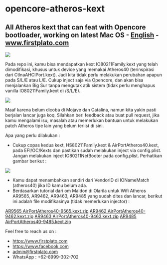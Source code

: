 # opencore-atheros-kext

## All Atheros kext that can feat with Opencore bootloader, working on latest Mac OS - [English](https://github.com/daniasefine/opencore-atheros-kext/blob/main/README_en.md) - www.firstplato.com

![](https://raw.githubusercontent.com/daniasefine/opencore-atheros-kext/main/img/2.png)

Pada repo ini, kamu bisa mendapatkan kext IO80211Family.kext yang telah dimodifikasi, khusus untuk device yang memakai Atheros40 (terinspirasi dari CtlnaAHCIPort.kext). Jadi kita tidak perlu melakukan perubahan apapun pada S/L/E atau L/E. Cukup inject saja via Opencore, dan akan bisa menjalankan Big Sur tanpa mengutak atik sistem (tidak perlu menghapus vanilla IO80211Family.kext di /S/L/E).

![](https://raw.githubusercontent.com/daniasefine/opencore-atheros-kext/main/img/0.png)

Maaf karena belum dicoba di Mojave dan Catalina, namun kita yakin pasti berjalan lancar juga koq. Silahkan beri feedback atau buat pull request, jika kamu mengalami isu, masalah atau memerlukan bantuan untuk melakukan patch Atheros tipe lain yang belum terlist di sini.

Apa yang perlu dilakukan :
- Cukup copas kedua kext, HS80211Family.kext & AirPortAtheros40.kext, pada EFI/OC/Kexts dan pastikan sudah melakukan inject via config.plist. Jangan melakukan inject IO80211NetBooter pada config.plist. Perhatikan gambar berikut : 

![](https://raw.githubusercontent.com/daniasefine/opencore-atheros-kext/main/img/1.png)

- Kamu dapat menambahkan sendiri dari VendorID di IONameMatch (atheros40) jika ID kamu belum ada.
- Berdasarkan tutorial dari om Maldon di Olarila untuk Wifi Atheros AR9565, AR9462, AR9463, AR9485 yang sudah dites dan lancar, berikut ini adalah file modifikasinya (tidak memerlukan injector) :

[AR9565 AirPortAtheros40-9565.kext.zip]()
[AR9462 AirPortAtheros40-9462.kext.zip]()
[AR9463 AirPortAtheros40-9463.kext.zip]()
[AR9485 AirPortAtheros40-9485.kext.zip]()

Feel free to reach us on :
- https://www.firstplato.com
- https://www.facebook.com
- admin@firstplato.com
- WhatsApp : +62-8999-302-702
